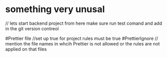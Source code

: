 # something very unusal

// lets start backend project from here make sure run test comand and add in the git version contreol

#Prettier file
//set up true for project rules must be true
#PrettierIgnore
// mention the file names in whcih Prettier is not allowed or the rules are not applied on that files
